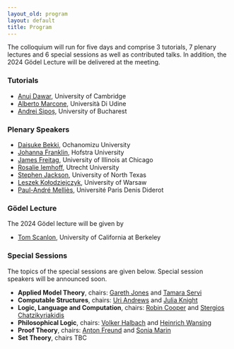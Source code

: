 ```yaml
---
layout_old: program
layout: default
title: Program
---
```


The colloquium will run for five days and comprise 3 tutorials, 7 plenary lectures and 6 special sessions as well as contributed talks. In addition, the 2024 Gödel Lecture will be delivered at the meeting.

### Tutorials

 - [Anuj Dawar](https://www.cst.cam.ac.uk/people/ad260), University of Cambridge
 - [Alberto Marcone](https://users.dimi.uniud.it/~alberto.marcone/), Università Di Udine
 - [Andrei Sipoș](https://cs.unibuc.ro/~asipos/), University of Bucharest

### Plenary Speakers

 - [Daisuke Bekki](https://daisukebekki.github.io/), Ochanomizu University
 - [Johanna Franklin](http://johannafranklin.net/), Hofstra University
 - [James Freitag](https://homepages.math.uic.edu/~freitag/), University of Illinois at Chicago
 - [Rosalie Iemhoff](https://www.uu.nl/staff/RIemhoff), Utrecht University
 - [Stephen Jackson](https://www.math.unt.edu/~sjackson/), University of North Texas
 - [Leszek Kołodziejczyk](https://www.mimuw.edu.pl/~lak/), University of Warsaw
 - [Paul-André Melliès](https://www.irif.fr/~mellies/), Université Paris Denis Diderot

### Gödel Lecture
The 2024 Gödel lecture will be given by

- [Tom Scanlon](https://math.berkeley.edu/~scanlon/), University of California at Berkeley

### Special Sessions
The topics of the special sessions are given below. Special session speakers will be announced soon.

- **Applied Model Theory**, chairs: [Gareth Jones](https://personalpages.manchester.ac.uk/staff/Gareth.Jones-3/index.php) and [Tamara Servi](https://tamaraservi.github.io/)
- **Computable Structures**, chairs: [Uri Andrews](https://uriandrews.netlify.app/) and [Julia Knight](https://math.nd.edu/people/faculty/julia-knight/)
- **Logic, Language and Computation**, chairs: [Robin Cooper](https://sites.google.com/view/robincooper) and [Stergios Chatzikyriakidis](https://www.stergioschatzikyriakidis.com/)
- **Philosophical Logic**, chairs: [Volker Halbach](https://users.ox.ac.uk/~sfop0114/) and [Heinrich Wansing](https://www.pe.ruhr-uni-bochum.de/philosophie/i/logic/index.html.en)
- **Proof Theory**, chairs: [Anton Freund](https://www.mathematik.uni-wuerzburg.de/mathematicallogic/team/freund-anton/) and [Sonia Marin](https://filipendule.github.io/)
- **Set Theory**, chairs TBC
